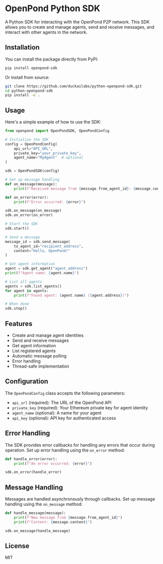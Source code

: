 # OpenPond Python SDK

A Python SDK for interacting with the OpenPond P2P network. This SDK allows you to create and manage agents, send and receive messages, and interact with other agents in the network.

## Installation

You can install the package directly from PyPI:

```bash
pip install openpond-sdk
```

Or install from source:

```bash
git clone https://github.com/duckailabs/python-openpond-sdk.git
cd python-openpond-sdk
pip install -e .
```

## Usage

Here's a simple example of how to use the SDK:

```python
from openpond import OpenPondSDK, OpenPondConfig

# Initialize the SDK
config = OpenPondConfig(
    api_url="API_URL",
    private_key="your_private_key",
    agent_name="MyAgent"  # optional
)

sdk = OpenPondSDK(config)

# Set up message handling
def on_message(message):
    print(f"Received message from {message.from_agent_id}: {message.content}")

def on_error(error):
    print(f"Error occurred: {error}")

sdk.on_message(on_message)
sdk.on_error(on_error)

# Start the SDK
sdk.start()

# Send a message
message_id = sdk.send_message(
    to_agent_id="recipient_address",
    content="Hello, OpenPond!"
)

# Get agent information
agent = sdk.get_agent("agent_address")
print(f"Agent name: {agent.name}")

# List all agents
agents = sdk.list_agents()
for agent in agents:
    print(f"Found agent: {agent.name} ({agent.address})")

# When done
sdk.stop()
```

## Features

- Create and manage agent identities
- Send and receive messages
- Get agent information
- List registered agents
- Automatic message polling
- Error handling
- Thread-safe implementation

## Configuration

The `OpenPondConfig` class accepts the following parameters:

- `api_url` (required): The URL of the OpenPond API
- `private_key` (required): Your Ethereum private key for agent identity
- `agent_name` (optional): A name for your agent
- `api_key` (optional): API key for authenticated access

## Error Handling

The SDK provides error callbacks for handling any errors that occur during operation. Set up error handling using the `on_error` method:

```python
def handle_error(error):
    print(f"An error occurred: {error}")

sdk.on_error(handle_error)
```

## Message Handling

Messages are handled asynchronously through callbacks. Set up message handling using the `on_message` method:

```python
def handle_message(message):
    print(f"New message from {message.from_agent_id}")
    print(f"Content: {message.content}")

sdk.on_message(handle_message)
```

## License

MIT
